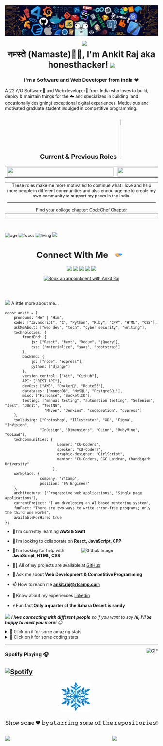 ![](https://github.com/ank1traj/ank1traj/blob/master/media/header_.png)

<img align='right' src="https://media4.giphy.com/media/nm6266UyRc2EnfpAo8/200w.webp?cid=ecf05e47q63gnvkmdyrc27my82jjlwmnazhyf1rx8pk7flc1&rid=200w.webp&ct=s" width="250">

<h1 align="center">नमस्ते (Namaste)🙏🏻, I'm Ankit Raj aka honesthacker! <img src="https://media.giphy.com/media/12oufCB0MyZ1Go/giphy.gif" width="50"></h1>


<h3 align="center">I'm a Software and Web Developer from India ❤</h3>
A 22 Y/O Software🌈 and Web developer🎯 from India who loves to build, deploy & maintain things for the ☁️ and specializes in building (and occasionally designing) exceptional digital experiences. Meticulous and motivated graduate student indulged in competitive programming.

<h2 align="center">Current & Previous Roles <img width="3%" height="3%" src="https://res.cloudinary.com/murshidazher/image/upload/w_auto,dpr_1.0,c_scale,f_webp,fl_awebp.progressive.progressive:semi,f_webp,fl_awebp,q_100/readme-peace.png" height="140" title="Peace" />
</h2>


<table>
  <tr>    
    <th><a href="https://www.rtcamp.com/in-en"><img src="https://img.shields.io/badge/QA%20Engineer%20rtCamp%20-black?style=for-the-badge&logo=rtcamp&logoColor=white" width="350px" align="center" height="30px"></a></th>
    <th><a href="https://home.cuchapter.tech/team"><img src="https://img.shields.io/badge/president%20codechef%20chapter%20-brown?style=for-the-badge&logo=codechef&logoColor=white" width="350px" align="center" height="30px"></a></th>
    <th><a href="https://auth.geeksforgeeks.org/user/coderboy_/articles"><img src="https://img.shields.io/badge/content%20writer%20GFG-darkgreen?style=for-the-badge&logo=geeksforgeeks&logoColor=white" width="350px" align="center" height="30px"></a></th>

  </tr>
  <table>
  <tr>
    <td align="center">These roles make me more motivated to continue what I love and help more people in different communities and also encourage me to create my own community to support my peers in the India. <hr>Find your college chapter: <a href="https://www.codechef.com/college-chapter/member">CodeChef Chapter</a></td>
  </tr>
  </table>
</table>

<hr />

<br>

![age](https://img.shields.io/badge/age-22-blue)
![focus](https://img.shields.io/badge/focus-FullStack-brightgreen)
![living](https://img.shields.io/badge/living-INDIA-3c9)
<a href="#"><img src="https://badges.pufler.dev/visits/ank1traj/ank1traj"></a>




<div align="center">
 <h1>
  Connect With Me
    <img src="https://github.com/ank1traj/ank1traj/blob/master/media/Handshake.gif" height="25px" style="max-width:100%;">
</h1>


[<img src="https://img.shields.io/badge/linkedin-%230077B5.svg?&style=for-the-badge&logo=linkedin&logoColor=white">](https://www.linkedin.com/in/ank1traj/)
[<img src="https://img.shields.io/badge/instagram-%23E4405F.svg?&style=for-the-badge&logo=instagram&logoColor=white">](https://www.instagram.com/honesthacker_/?hl=en)
[<img src="https://img.shields.io/badge/Portfolio-%23000000.svg?&style=for-the-badge&logo=googlechrome">](https://ankit.cuchapter.tech/)
[<img src="https://img.shields.io/badge/Hackerrank-T545454.svg?&style=for-the-badge&logo=hackerrank&logoColor=white">](https://www.hackerrank.com/coderboy_/)
[<img src="https://img.shields.io/badge/Codechef-maroon.svg?&style=for-the-badge&logo=codechef">](https://www.codechef.com/users/honesthacker/)

<a id="Setmore_button_iframe" style="float:none" href="https://my.setmore.com/bookingpage/3648dafa-a45e-45f7-aeb9-b6862481b7b0" target="_blank"><img border="none" src="https://img.shields.io/badge/Book%20an%20appointment%20with%20me-%230077B5.svg?&style=for-the-badge&logoColor=white" alt="Book an appointment with Ankit Raj" /></a><br>
</div>

<br>
<br>

<img src="https://media.giphy.com/media/VgCDAzcKvsR6OM0uWg/giphy.gif" width="50"> A little more about me...  


```
const ankit = {
    pronouns: "He" | "Him",
    code: ["Javascript", "C", "Python", "Ruby", "CPP", "HTML", "CSS"],
    askMeAbout: ["web dev", "tech", "cyber security", "writing"],
    technologies: {
        frontEnd: {
            js: ["React", "Next", "Redux", "jQuery"],
            css: ["materialize", "saas", "bootstrap"]
        },
        backEnd: {
            js: ["node", "express"],
            python: ["django"]
        },
        version control: ["Git", "GitHub"],
        API: ["REST API"],
        devOps: ["AWS", "Docker🐳", "Route53"],
        databases: ["mongoDB", "MySQL", "PostgreSQL"],
        misc: ["Firebase", "Socket.IO"],
        testing: ["manual testing", "automation testing", "Selenium", "Jest", "JUnit", "TestNG", 
                  "Maven", "Jenkins", "codeception", "cypress"]
    },
    toolsUsing: ["Photoshop", "Illustrator", "XD", "Figma", "InVision", 
                "InDesign", "Dimensions", "CLion", "RubyMine", "GoLand"],
    techCommunities: {
                        Leader: "CU-Coders",
                        speaker: "CU-Coders",
                        graphic-designer: "GirlScript",
                        mentor: "CU-Coders, CGC Landran, Chandigarh University"
                      },
    workplace: {
                company: 'rtCamp',
                position: 'QA Engineer'         
    },
    architecture: ["Progressive web applications", "Single page applications"],
    currentProject: "I am developing an AI based mentoring system",
    funFact: "There are two ways to write error-free programs; only the third one works",
    availableForHire: true
};
```
- 🌱 I’m currently learning **AWS & Swift** 

- 👯 I’m looking to collaborate on **React, JavaScript, CPP**

<img width="50%" align="right" alt="Github Image" src="https://raw.githubusercontent.com/onimur/.github/master/.resources/git-header.svg" />

- 🤝 I’m looking for help with **JavaScript, HTML, CSS**


- 👨‍💻 All of my projects are available at [GitHub](https://github.com/ank1traj?tab=repositories)

- 💬 Ask me about **Web Development & Competitive Programming**

- 📫 How to reach me **ankit.raj@rtcamp.com**

- 📄 Know about my experiences [linkedin](https://www.linkedin.com/in/ank1traj/)

- ⚡ Fun fact **Only a quarter of the Sahara Desert is sandy**

<img src="https://media.giphy.com/media/LnQjpWaON8nhr21vNW/giphy.gif" width="60"> <em><b>I love connecting with different people</b> so if you want to say <b>hi, I'll be happy to meet you more!</b> 😊</em>
<br>


<details>
<summary>🚀 Click on it for some amazing stats</summary>
  
![](./profile-3d-contrib/profile-season-animate.svg)
  
<p align="center">
  <img src="https://github-profile-trophy.vercel.app/?username=ank1traj&column=8&margin-w=15&margin-h=15&no-bg=true&no-frame=true&theme=juicyfresh" align="center">
</p>


![Ankit's github snake graph]( https://github.com/ank1traj/ank1traj/blob/output/github-contribution-grid-snake.gif)
<!--![Ankit's github stats](https://github-readme-stats.vercel.app/api?username=ank1traj&show_icons=true&theme=tokyonight&line_height=40&count_private=true)-->
<!--![Ankit's github streak](https://github-readme-stats.vercel.app/api/top-langs/?username=ank1traj&theme=tokyonight")-->
                                                                                                                

<img  src="https://github-readme-stats.vercel.app/api?username=ank1traj&show_icons=true&theme=tokyonight&line_height=40&count_private=true" align="right">
<img  src="https://github-readme-stats.vercel.app/api/top-langs/?username=ank1traj&theme=tokyonight">


<p align="center">
  <a>
    <img height="150" width="175" src="https://github.com/ank1traj/ank1traj/blob/master/media/left.png">
    <img align="center" src="https://github-readme-streak-stats.herokuapp.com/?user=ank1traj&theme=dark&hide_border=true"/>
    <img height="150" width="175" src="https://github.com/ank1traj/ank1traj/blob/master/media/right.png">
  </a>
</p>

<!--![Ankit's github streak](https://github-readme-streak-stats.herokuapp.com/?user=ank1traj&show_icons=true&hide_border=true&theme=dark)-->
![Ankit's github contribution graph](https://activity-graph.herokuapp.com/graph?username=ank1traj&bg_color=000000&color=FFFFFF&line=FFFFFF&point=00FF00)

<br>

![](https://github.com/ank1traj/ank1traj/blob/master/media/footer.png)

<p align="center">
  <a href="https://github.com/ank1traj">
    <img height="50" width="50" src="https://cdn.jsdelivr.net/npm/simple-icons@3.0.1/icons/github.svg">  
  </a>
  <h4 align="center"><code>📊 𝙶𝚒𝚝𝙷𝚞𝚋 𝙼𝚎𝚝𝚛𝚒𝚌𝚜</code></h4>
</p>

<p align="center">
  <a href='https://github.com/ank1traj/'>
    <img width="75%" src="https://github.com/ank1traj/ank1traj/blob/master/metrics.svg"/>
    <img src="https://github.com/ank1traj/ank1traj/blob/master/metrics.detailed.svg" width="75%"/>
  </a>
</p>

<p align="center">
  <img src="https://raw.githubusercontent.com/ank1traj/ank1traj/master/profile-summary-card-output/nord_bright/0-profile-details.svg">
</p>

<img  src="https://raw.githubusercontent.com/ank1traj/ank1traj/master/profile-summary-card-output/nord_bright/1-repos-per-language.svg" align="right">
<img  src="https://raw.githubusercontent.com/ank1traj/ank1traj/master/profile-summary-card-output/nord_bright/2-most-commit-language.svg">
<img  src="https://raw.githubusercontent.com/ank1traj/ank1traj/master/profile-summary-card-output/nord_bright/3-stats.svg" align="right">
<img  src="https://raw.githubusercontent.com/ank1traj/ank1traj/master/profile-summary-card-output/nord_bright/4-productive-time.svg">

</details>


<details>
<summary>🚀 Click on it for some coding stats</summary>
  
<!--START_SECTION:waka-->
![Lines of code](https://img.shields.io/badge/From%20Hello%20World%20I've%20written-83956374%20Lines%20of%20code-blue)

**I'm a night 🦉** 

```text
🌞 Morning    60 commits     ████░░░░░░░░░░░░░░░░░░░░░   16.76% 
🌆 Daytime    84 commits     █████░░░░░░░░░░░░░░░░░░░░   23.46% 
🌃 Evening    77 commits     █████░░░░░░░░░░░░░░░░░░░░   21.51% 
🌙 Night      137 commits    █████████░░░░░░░░░░░░░░░░   38.27%

```
📅 **I'm Most Productive on Saturdays** 

```text
Monday       61 commits     ████░░░░░░░░░░░░░░░░░░░░░   17.04% 
Tuesday      40 commits     ██░░░░░░░░░░░░░░░░░░░░░░░   11.17% 
Wednesday    39 commits     ██░░░░░░░░░░░░░░░░░░░░░░░   10.89% 
Thursday     48 commits     ███░░░░░░░░░░░░░░░░░░░░░░   13.41% 
Friday       42 commits     ███░░░░░░░░░░░░░░░░░░░░░░   11.73% 
Saturday     83 commits     █████░░░░░░░░░░░░░░░░░░░░   23.18% 
Sunday       45 commits     ███░░░░░░░░░░░░░░░░░░░░░░   12.57%

```


📊 **This week I spent my time on** 

```text
⌚︎ Timezone: Asia/Kolkata

💬 Languages: 
JavaScript               24 hrs 25 mins      ███████████████████████░░   92.05% 
HTML                     55 mins             ░░░░░░░░░░░░░░░░░░░░░░░░░   3.48% 
JSON                     36 mins             ░░░░░░░░░░░░░░░░░░░░░░░░░   2.27% 
Bash                     20 mins             ░░░░░░░░░░░░░░░░░░░░░░░░░   1.31% 
CSS                      12 mins             ░░░░░░░░░░░░░░░░░░░░░░░░░   0.8%

🔥 Editors: 
VS Code                  26 hrs 11 mins      ████████████████████████░   98.71% 
Sublime Text             20 mins             ░░░░░░░░░░░░░░░░░░░░░░░░░   1.29%

💻 Operating Systems: 
Mac                      26 hrs 32 mins      █████████████████████████   100.0%

```


<!--END_SECTION:waka-->
</details>

---

<img align="right" alt="GIF" height="170px" src="https://media.giphy.com/media/J5B1Y8QZnzXXbLQIBu/giphy.gif" />

### Spotify Playing 🎧
[![Spotify](https://novatorem-kyzbk7wxl-bardiesel.vercel.app/api/spotify)](https://open.spotify.com/playlist/5udVMvLsxxkCgJahBsPnyH?si=3ce4a39b80f94813)
---
<p align="center">
  <a href="https://archiveprogram.github.com/">
    <img alt="𝙶𝚒𝚝𝚑𝚞𝚋 𝙰𝚛𝚌𝚝𝚒𝚌 𝚅𝚊𝚞𝚕𝚝 𝙲𝚘𝚗𝚝𝚛𝚒𝚋𝚞𝚝𝚘𝚛" src = "https://github.com/ank1traj/ank1traj/blob/master/media/arctic.gif" width="100px" height="100px">
  </a>
</p>
<div align="center">

### 𝚂𝚑𝚘𝚠 𝚜𝚘𝚖𝚎 ❤️ 𝚋𝚢 𝚜𝚝𝚊𝚛𝚛𝚒𝚗𝚐 𝚜𝚘𝚖𝚎 𝚘𝚏 𝚝𝚑𝚎 𝚛𝚎𝚙𝚘𝚜𝚒𝚝𝚘𝚛𝚒𝚎𝚜!
<!--
 <p align="center"> 
   <img src="https://github.com/ank1traj/ank1traj/blob/master/media/daftpunktocat-thomas.gif" height="160px" width="160px"> 
   <img src="https://github.com/ank1traj/ank1traj/blob/master/media/surftocat.png" height="160px" width="160px"> 
   <img src="https://github.com/ank1traj/ank1traj/blob/master/media/inspectocat.jpg" height="160px" width="160px">  
   <img src="https://github.com/ank1traj/ank1traj/blob/master/media/sarito.gif" height="160px" width="160px">  </p>-->
</div>



<br>
<!--<div align="center">
  
<img align="center" width="30%" align="right" src="https://github.githubassets.com/images/modules/site/home/astro-mona.svg"/>
</div>-->

<img src="https://github.githubassets.com/images/modules/site/home/footer-illustration.svg"/>
<img align="right" width="30%" align="right" src="https://github.githubassets.com/images/modules/site/home/astro-mona.svg"/>
<!--
**ank1traj/ank1traj** is a ✨ _special_ ✨ repository because its `README.md` (this file) appears on your GitHub profile.
Here are some ideas to get you started:

- 🔭 I’m currently working on ...
- 🌱 I’m currently learning ...
- 👯 I’m looking to collaborate on ...
- 🤔 I’m looking for help with ...
- 💬 Ask me about ...
- 📫 How to reach me: ...
- 😄 Pronouns: ...
- ⚡ Fun fact: ...




### Made with ❤ by Ankit Raj
